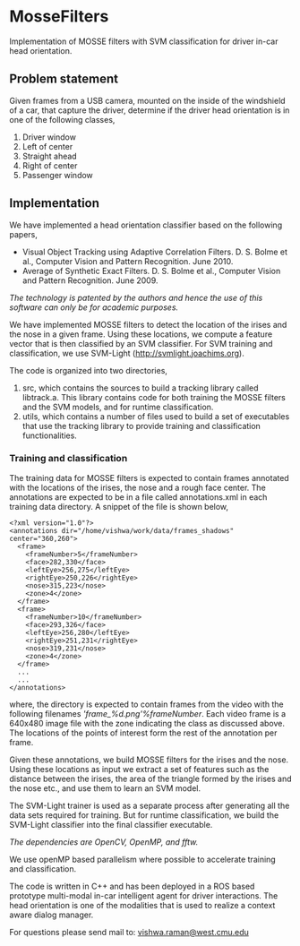 MosseFilters
============

Implementation of MOSSE filters with SVM classification for driver in-car head orientation.

## Problem statement
Given frames from a USB camera, mounted on the inside of the windshield of a car, that capture the driver, determine if the driver head orientation is in one of the following classes,

1. Driver window
2. Left of center
3. Straight ahead
4. Right of center
5. Passenger window

## Implementation
We have implemented a head orientation classifier based on the following papers,

* Visual Object Tracking using Adaptive Correlation Filters. D. S. Bolme et al., Computer Vision and Pattern Recognition. June 2010.
* Average of Synthetic Exact Filters. D. S. Bolme et al., Computer Vision and Pattern Recognition. June 2009.

*The technology is patented by the authors and hence the use of this software can only be for academic purposes.*

We have implemented MOSSE filters to detect the location of the irises and the nose in a given frame. Using these locations, we compute a feature vector that is then classified by an SVM classifier. For SVM training and classification, we use SVM-Light (http://svmlight.joachims.org).

The code is organized into two directories,

1. src, which contains the sources to build a tracking library called libtrack.a. This library contains code for both training the MOSSE filters and the SVM models, and for runtime classification. 
2. utils, which contains a number of files used to build a set of executables that use the tracking library to provide training and classification functionalities.

### Training and classification
The training data for MOSSE filters is expected to contain frames annotated with the locations of the irises, the nose and a rough face center. The annotations are expected to be in a file called annotations.xml in each training data directory. A snippet of the file is shown below,

    <?xml version="1.0"?>
    <annotations dir="/home/vishwa/work/data/frames_shadows" center="360,260">
      <frame>
        <frameNumber>5</frameNumber>
        <face>282,330</face>
        <leftEye>256,275</leftEye>
        <rightEye>250,226</rightEye>
        <nose>315,223</nose>
        <zone>4</zone>
      </frame>
      <frame>
        <frameNumber>10</frameNumber>
        <face>293,326</face>
        <leftEye>256,280</leftEye>
        <rightEye>251,231</rightEye>
        <nose>319,231</nose>
        <zone>4</zone>
      </frame>
      ...
      ...
    </annotations>

where, the directory is expected to contain frames from the video with the
following filenames *'frame_%d.png'%frameNumber*. Each video frame is a
640x480 image file with the zone indicating the class as discussed above. The locations of the points of interest form the rest of the annotation per frame.

Given these annotations, we build MOSSE filters for the irises and the nose. Using these locations as input we extract a set of features such as the distance between the irises, the area of the triangle formed by the irises and the nose etc., and use them to learn an SVM model. 

The SVM-Light trainer is used as a separate process after generating all the data sets required for training. But for runtime classification, we build the SVM-Light classifier into the final classifier executable. 

*The dependencies are OpenCV, OpenMP, and fftw.*

We use openMP based parallelism where possible to accelerate training and classification.

The code is written in C++ and has been deployed in a ROS based prototype multi-modal in-car intelligent agent for driver interactions. The head orientation is one of the modalities that is used to realize a context aware dialog manager.

For questions please send mail to: vishwa.raman@west.cmu.edu

